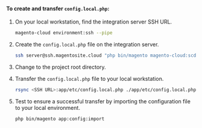 #### To create and transfer `config.local.php`:

1.  On your local workstation, find the integration server SSH URL.

    ```bash
    magento-cloud environment:ssh --pipe
    ```

1.  Create the `config.local.php` file on the integration server.

    ```bash
    ssh server@ssh.magentosite.cloud "php bin/magento magento-cloud:scd-dump"
    ```

1.  Change to the project root directory.

1.  Transfer the `config.local.php` file to your local workstation.

    ```bash
    rsync <SSH URL>:app/etc/config.local.php ./app/etc/config.local.php
    ```

1.  Test to ensure a successful transfer by importing the configuration file to your local environment.

    ```bash
    php bin/magento app:config:import
    ```
